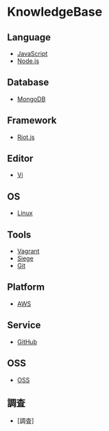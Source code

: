 # KnowledgeBase
## Language
- [JavaScript](KnowledgeBase/Language/JavaScript.md)
- [Node.js](KnowledgeBase/Language/Node.js.md)

## Database
- [MongoDB](KnowledgeBase/Database/MongoDB.md)

## Framework
- [Riot.js](KnowledgeBase/Framework/Riot.js.md)

## Editor
- [Vi](KnowledgeBase/Editor/Vi.md)

## OS
- [Linux](KnowledgeBase/OS/Linux.md)

## Tools
- [Vagrant](KnowledgeBase/Tools/Vagrant.md)
- [Siege](KnowledgeBase/Tools/Siege.md)
- [Git](KnowledgeBase/Tools/Git.md)
## Platform
- [AWS](KnowledgeBase/Platform/AWS.md)

## Service
- [GitHub](KnowledgeBase/Service/GitHub.md)

## OSS
- [OSS]()

## 調査
- [調査]
